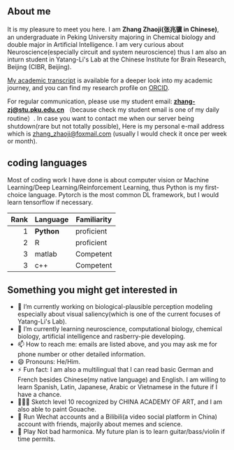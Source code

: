 ## About me

It is my pleasure to meet you here. I am **Zhang Zhaoji(张兆骥 in Chinese)**, an undergraduate in Peking University majoring in Chemical biology and double major in Artificial Intelligence. I am very curious about Neuroscience(especially circuit and system neuroscience) thus I am also an inturn student in Yatang-Li's Lab at the Chinese Institute for Brain Research, Beijing (CIBR, Beijing). 

[My academic transcript](https://drive.google.com/file/d/1fxR2OdMEvwfcwAbwhDBF-TSwfSUIFzzJ/view?usp=sharing) is available for a deeper look into my academic journey, and you can find my research profile on [ORCID](https://orcid.org/0009-0002-3293-1961).

For regular communication, please use my student email: **zhang-zj@stu.pku.edu.cn** （because check my student email is one of my daily routine）. In case you want to contact me when our server being shutdown(rare but not totally possible), Here is my personal e-mail address which is zhang_zhaoji@foxmail.com (usually I would check it once per week or month).

## coding languages

Most of coding work I have done is about computer vision or Machine Learning/Deep Learning/Reinforcement Learning, thus Python is my first-choice language. Pytorch is the most common DL framework, but I would learn tensorflow if necessary.

| Rank |   Language    |  Familiarity   |
|-----:|---------------|--------------|
|     1|   **Python**  |  proficient  |
|     2|   R           |  proficient  |
|     3|   matlab      |  Competent   |
|     3|   c++         |  Competent   |

## Something you might get interested in

- 🔭 I’m currently working on biological-plausible perception modeling especially about visual saliency(which is one of the current focuses of Yatang-Li's Lab).
- 🌱 I’m currently learning neuroscience, computational biology, chemical biology, artificial intelligence and rasberry-pie developing.
- 📫 How to reach me: emails are listed above, and you may ask me for phone number or other detailed information.
- 😄 Pronouns: He/Him.
- ⚡ Fun fact: I am also a multilingual that I can read basic German and French besides Chinese(my native language) and English. I am willing to learn Spanish, Latin, Japanese, Arabic or Vietnamese in the future if I have a chance.
- 🧑🏽‍🎨 Sketch level 10 recognized by CHINA ACADEMY OF ART, and I am also able to paint Gouache.
- 🎥	Run Wechat accounts and a Bilibili(a video social platform in China) account with friends, majorily about memes and science.
- 🎼 Play Not bad harmonica. My future plan is to learn guitar/bass/violin if time permits.

